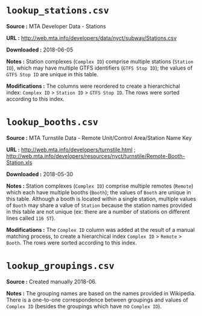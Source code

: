 # `lookup_stations.csv`

**Source :** MTA Developer Data - Stations

**URL :** http://web.mta.info/developers/data/nyct/subway/Stations.csv

**Downloaded :** 2018-06-05

**Notes :** Station complexes (`Complex ID`) comprise multiple stations (`Station ID`), which may have multiple GTFS identifiers (`GTFS Stop ID`); the values of `GTFS Stop ID` are unique in this table.

**Modifications :** The columns were reordered to create a hierarchichal index: `Complex ID` > `Station ID` > `GTFS Stop ID`. The rows were sorted according to this index.


# `lookup_booths.csv`

**Source :** MTA Turnstile Data - Remote Unit/Control Area/Station Name Key

**URL :** http://web.mta.info/developers/turnstile.html  ;  http://web.mta.info/developers/resources/nyct/turnstile/Remote-Booth-Station.xls

**Downloaded :** 2018-05-30

**Notes :** Station complexes (`Complex ID`) comprise multiple remotes (`Remote`) which each have multiple booths (`Booth`); the values of `Booth` are unique in this table.  Although a booth is located within a single station, multiple values of `Booth` may share a value of `Station` because the station names provided in this table are not unique (ex: there are a number of stations on different lines called `116 ST`).

**Modifications :** The `Complex ID` column was added at the result of a manual matching process, to create a hierarchical index `Complex ID` > `Remote` > `Booth`. The rows were sorted according to this index.


# `lookup_groupings.csv`

**Source :** Created manually 2018-06.

**Notes :** The grouping names are based on the names provided in Wikipedia. There is a one-to-one correspondence between groupings and values of `Complex ID` (besides the groupings which have no `Complex ID`).
